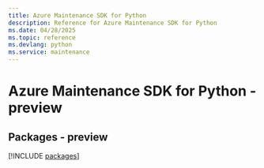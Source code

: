 ```yaml
---
title: Azure Maintenance SDK for Python
description: Reference for Azure Maintenance SDK for Python
ms.date: 04/28/2025
ms.topic: reference
ms.devlang: python
ms.service: maintenance
---
```

# Azure Maintenance SDK for Python - preview
## Packages - preview
[!INCLUDE [packages](maintenance-index.md)]
